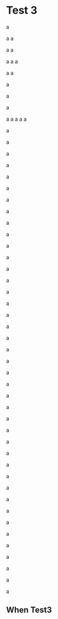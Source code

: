 # Test 3

a

a
a

a
a

a
a
a

a
a

a





a




a

a
a
a
a
a

a

a

a

a


a


a


a


a


a


a


a


a


a


a

a

a

a

a

a

a

a

a

a

a

a

a

a

a

a

a

a

a

a

a

a

a

a

a

a

a

a
## When Test3